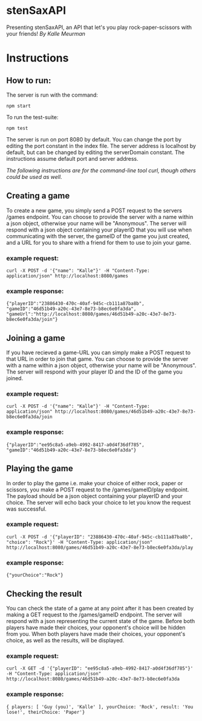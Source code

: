 # stenSaxAPI
Presenting stenSaxAPI, an API that let's you play rock-paper-scissors with your friends! 
*By Kalle Meurman*
# Instructions

## How to run:
The server is run with the command:

`npm start`

To run the test-suite:

`npm test`

The server is run on port 8080 by default. You can change the port by editing the port constant in the index file. The server address is
localhost by default, but can be changed by editing the serverDomain constant. The instructions assume default port and server address.

*The following instructions are for the command-line tool curl, though others could be used as well.*
## Creating a game
To create a new game, you simply send a POST request to the servers /games endpoint. 
You can choose to provide the server with a name within a json object, otherwise your name will be "Anonymous".
The server will respond with a json object containing your playerID that you will use when
communicating with the server, the gameID of the game you just created, and a URL for you to
share with a friend for them to use to join your game.
### example request:
`curl -X POST -d '{"name": "Kalle"}' -H "Content-Type: application/json" http://localhost:8080/games`

### example response:
`{"playerID":"23886430-470c-40af-945c-cb111a87ba8b", "gameID":"46d51b49-a20c-43e7-8e73-b8ec6e0fa3da", "gameUrl":"http://localhost:8080/games/46d51b49-a20c-43e7-8e73-b8ec6e0fa3da/join"}`

## Joining a game
If you have recieved a game-URL you can simply make a POST request to that URL in order to
join that game. You can choose to provide the server with a name within a json object, 
otherwise your name will be "Anonymous". The server will respond with your player ID 
and the ID of the game you joined.

### example request:
`curl -X POST -d '{"name": "Kalle"}' -H "Content-Type: application/json" http://localhost:8080/games/46d51b49-a20c-43e7-8e73-b8ec6e0fa3da/join`

### example response:
`{"playerID":"ee95c8a5-a9eb-4992-8417-a0d4f36df785", "gameID":"46d51b49-a20c-43e7-8e73-b8ec6e0fa3da"}`

## Playing the game
In order to play the game i.e. make your choice of either rock, paper or scissors, you make a POST request to the /games/gameID/play endpoint.
 The payload should be a json object containing your playerID and your choice. The server will echo back your choice to let you know the
 request was successful.

### example request:
`curl -X POST -d '{"playerID": "23886430-470c-40af-945c-cb111a87ba8b", "choice": "Rock"}' -H "Content-Type: application/json" http://localhost:8080/games/46d51b49-a20c-43e7-8e73-b8ec6e0fa3da/play`

### example response:
`{"yourChoice":"Rock"}`

## Checking the result
You can check the state of a game at any point after it has been created by making a GET request to the /games/gameID endpoint. 
The server will respond with a json representing the current state of the game.
Before both players have made their choices, your opponent's choice will be hidden from you. 
When both players have made their choices, your opponent's choice, as well as the results, will be displayed.

### example request:
`curl -X GET -d '{"playerID": "ee95c8a5-a9eb-4992-8417-a0d4f36df785"}' -H "Content-Type: application/json" http://localhost:8080/games/46d51b49-a20c-43e7-8e73-b8ec6e0fa3da`

### example response:
`{ players: [ 'Guy (you)', 'Kalle' ], yourChoice: 'Rock', result: 'You lose!', theirChoice: 'Paper'}`

